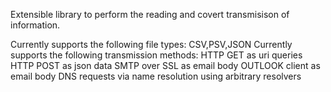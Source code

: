 Extensible library to perform the reading and covert transmisison of information.

Currently supports the following file types: CSV,PSV,JSON
Currently supports the following transmission methods: 
  HTTP GET as uri queries
  HTTP POST as json data
  SMTP over SSL as email body
  OUTLOOK client as email body
  DNS requests via name resolution using arbitrary resolvers
